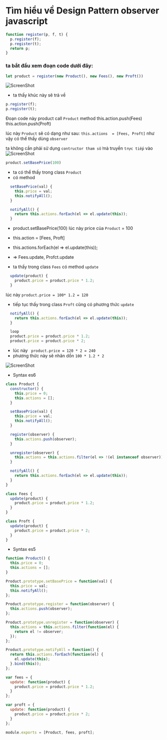 # Tìm hiểu về Design Pattern observer javascript

``` javascript
function register(p, f, t) {
  p.register(f);
  p.register(t);
  return p;
}
```
### ta bắt đầu xem đoạn code dưới đây:
``` javascript
let product = register(new Product(), new Fees(), new Proft())
```
![ScreenShot](../../image/observer_result.png)

- ta thấy khúc này sẽ trả về 

``` javascript
p.register(f);
p.register(t);
```
Đoạn code này product call 
`Product` method
this.action.push(Fees)
this.action.push(Proft)

lúc này `Product` sẽ có dạng như sau:
`this.actions  = [Fees, Proft]`
như vậy có thể thấy dùng `observer` 

ta không cần phải sử dụng `contructor tham số` mà truyền `trực tiếp` vào
![ScreenShot](../../image/observer_init.jpg)
``` javascript
product.setBasePrice(100)
```
- ta có thể thấy trong class `Product`
- có method
``` javascript
  setBasePrice(val) {
    this.price = val;
    this.notifyAll();
  }

  notifyAll() {
    return this.actions.forEach(el => el.update(this));
  }
```
- product.setBasePrice(100)
lúc này price của `Product` = 100
- this.action = [Fees, Proft]
- this.actions.forEach(el => el.update(this));
- => Fees.update, Profct.update

- ta thấy trong class `Fees` có method `update`
``` javascript
  update(product) {
    product.price = product.price * 1.2;
  }
```
lúc này `product.price = 100* 1.2 = 120`
- tiếp tục thấy trong class `Proft` cũng có phương thức `update`
``` javascript
  notifyAll() {
    return this.actions.forEach(el => el.update(this));
  }

  loop
  product.price = product.price * 1.2;
  product.price = product.price * 2;
```
- lúc này ` product.price = 120 * 2 = 240`
- phương thức này sẽ nhân dồn `100 * 1.2 * 2`



![ScreenShot](../../image/observer.png)

- Syntax es6
``` javascript
class Product {
  constructor() {
    this.price = 0;
    this.actions = [];
  }

  setBasePrice(val) {
    this.price = val;
    this.notifyAll();
  }

  register(observer) {
    this.actions.push(observer);
  }

  unregister(observer) {
    this.actions = this.actions.filter(el => !(el instanceof observer));
  }

  notifyAll() {
    return this.actions.forEach(el => el.update(this));
  }
}

class Fees {
  update(product) {
    product.price = product.price * 1.2;
  }
}

class Proft {
  update(product) {
    product.price = product.price * 2;
  }
}

```
- Syntax es5
``` javascript
function Product() {
  this.price = 0;
  this.actions = [];
}

Product.prototype.setBasePrice = function(val) {
  this.price = val;
  this.notifyAll();
};

Product.prototype.register = function(observer) {
  this.actions.push(observer);
};

Product.prototype.unregister = function(observer) {
  this.actions = this.actions.filter(function(el) {
    return el != observer;
  });
};

Product.prototype.notifyAll = function() {
  return this.actions.forEach(function(el) {
    el.update(this);
  }.bind(this));
};

var fees = {
  update: function(product) {
    product.price = product.price * 1.2;
  }
};

var proft = {
  update: function(product) {
    product.price = product.price * 2;
  }
};

module.exports = [Product, fees, proft];

```